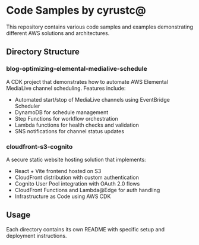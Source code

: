 # Code Samples by cyrustc@

This repository contains various code samples and examples demonstrating different AWS solutions and architectures.

## Directory Structure

### blog-optimizing-elemental-medialive-schedule
A CDK project that demonstrates how to automate AWS Elemental MediaLive channel scheduling. Features include:
- Automated start/stop of MediaLive channels using EventBridge Scheduler
- DynamoDB for schedule management
- Step Functions for workflow orchestration
- Lambda functions for health checks and validation
- SNS notifications for channel status updates

### cloudfront-s3-cognito
A secure static website hosting solution that implements:
- React + Vite frontend hosted on S3
- CloudFront distribution with custom authentication
- Cognito User Pool integration with OAuth 2.0 flows
- CloudFront Functions and Lambda@Edge for auth handling
- Infrastructure as Code using AWS CDK

## Usage

Each directory contains its own README with specific setup and deployment instructions.
